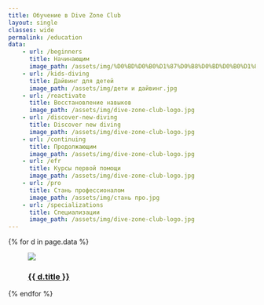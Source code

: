 ```yaml
---
title: Обучение в Dive Zone Club
layout: single
classes: wide
permalink: /education
data:
    - url: /beginners
      title: Начинающим
      image_path: /assets/img/%D0%BD%D0%B0%D1%87%D0%B8%D0%BD%D0%B0%D1%8E%D1%89%D0%B8%D0%BC.jpg
    - url: /kids-diving
      title: Дайвинг для детей
      image_path: /assets/img/дети и дайвинг.jpg
    - url: /reactivate
      title: Восстановление навыков
      image_path: /assets/img/dive-zone-club-logo.jpg
    - url: /discover-new-diving
      title: Discover new diving
      image_path: /assets/img/dive-zone-club-logo.jpg
    - url: /continuing
      title: Продолжающим
      image_path: /assets/img/dive-zone-club-logo.jpg
    - url: /efr
      title: Курсы первой помощи
      image_path: /assets/img/dive-zone-club-logo.jpg
    - url: /pro
      title: Стань профессионалом
      image_path: /assets/img/стань про.jpg
    - url: /specializations
      title: Специализации
      image_path: /assets/img/dive-zone-club-logo.jpg
---
```

<div class="flex-container images">
    {% for d in page.data %}
        <div class="flex-item">
            <figure>
                <a href="{{ site.url }}{{ site.baseurl }}{{ d.url }}">
                    <img src="{{ site.url }}{{ site.baseurl }}{{ d.image_path }}" />
                </a>
                <figcaption><h3><a href="{{ site.url }}{{ site.baseurl }}{{ d.url }}">{{ d.title }}</a></h3></figcaption>
            </figure>
        </div>
    {% endfor %}
</div>